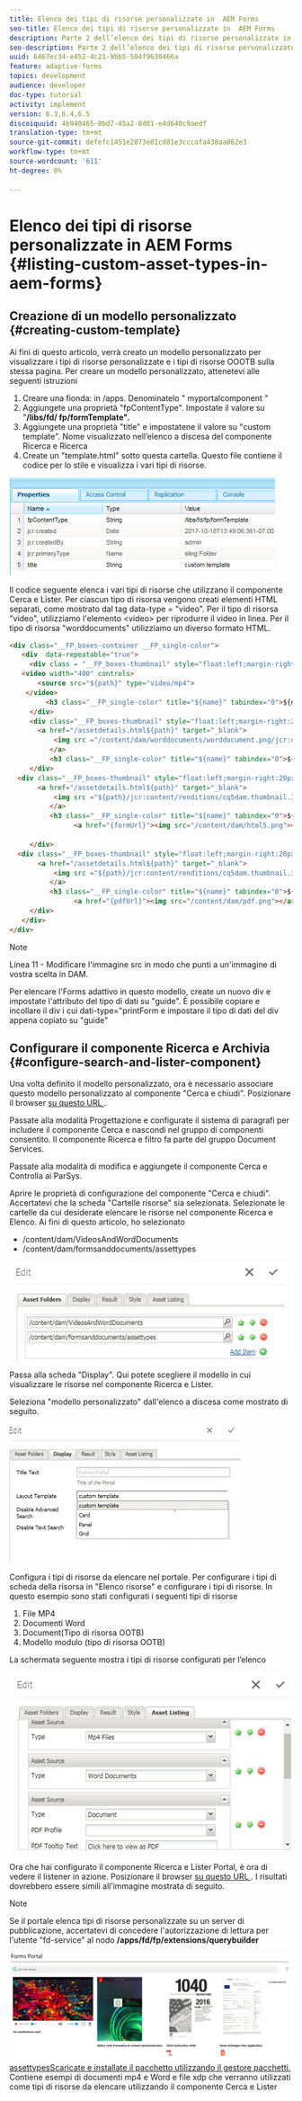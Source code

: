 ```yaml
---
title: Elenco dei tipi di risorse personalizzate in  AEM Forms
seo-title: Elenco dei tipi di risorse personalizzate in  AEM Forms
description: Parte 2 dell’elenco dei tipi di risorse personalizzate in  AEM Forms
seo-description: Parte 2 dell’elenco dei tipi di risorse personalizzate in  AEM Forms
uuid: 6467ec34-e452-4c21-9bb5-504f9630466a
feature: adaptive-forms
topics: development
audience: developer
doc-type: tutorial
activity: implement
version: 6.3,6.4,6.5
discoiquuid: 4b940465-0bd7-45a2-8d01-e4d640c9aedf
translation-type: tm+mt
source-git-commit: defefc1451e2873e81cd81e3cccafa438aa062e3
workflow-type: tm+mt
source-wordcount: '611'
ht-degree: 0%

---
```



# Elenco dei tipi di risorse personalizzate in  AEM Forms {#listing-custom-asset-types-in-aem-forms}

## Creazione di un modello personalizzato {#creating-custom-template}


Ai fini di questo articolo, verrà creato un modello personalizzato per visualizzare i tipi di risorse personalizzate e i tipi di risorse OOOTB sulla stessa pagina. Per creare un modello personalizzato, attenetevi alle seguenti istruzioni

1. Creare una fionda: in /apps. Denominatelo &quot; myportalcomponent &quot;
1. Aggiungete una proprietà &quot;fpContentType&quot;. Impostate il valore su &quot;**/libs/fd/ fp/formTemplate&quot;.**
1. Aggiungete una proprietà &quot;title&quot; e impostatene il valore su &quot;custom template&quot;. Nome visualizzato nell’elenco a discesa del componente Ricerca e Ricerca
1. Create un &quot;template.html&quot; sotto questa cartella. Questo file contiene il codice per lo stile e visualizza i vari tipi di risorse.

![appsfolder](assets/appsfolder_.png)

Il codice seguente elenca i vari tipi di risorse che utilizzano il componente Cerca e Lister. Per ciascun tipo di risorsa vengono creati elementi HTML separati, come mostrato dal tag data-type = &quot;video&quot;. Per il tipo di risorsa &quot;video&quot;, utilizziamo l&#39;elemento &lt;video> per riprodurre il video in linea. Per il tipo di risorsa &quot;worddocuments&quot; utilizziamo un diverso formato HTML.

```html
<div class="__FP_boxes-container __FP_single-color">
   <div  data-repeatable="true">
     <div class = "__FP_boxes-thumbnail" style="float:left;margin-right:20px;" data-type = "videos">
   <video width="400" controls>
       <source src="${path}" type="video/mp4">
    </video>
         <h3 class="__FP_single-color" title="${name}" tabindex="0">${name}</h3>
     </div>
     <div class="__FP_boxes-thumbnail" style="float:left;margin-right:20px;" data-type = "worddocuments">
       <a href="/assetdetails.html${path}" target="_blank">
           <img src ="/content/dam/worddocuments/worddocument.png/jcr:content/renditions/cq5dam.thumbnail.319.319.png"/>
          </a>
          <h3 class="__FP_single-color" title="${name}" tabindex="0">${name}</h3>
     </div>
  <div class="__FP_boxes-thumbnail" style="float:left;margin-right:20px;" data-type = "xfaForm">
       <a href="/assetdetails.html${path}" target="_blank">
           <img src ="${path}/jcr:content/renditions/cq5dam.thumbnail.319.319.png"/>
          </a>
          <h3 class="__FP_single-color" title="${name}" tabindex="0">${name}</h3>
                <a href="{formUrl}"><img src="/content/dam/html5.png"></a><p>

     </div>
  <div class="__FP_boxes-thumbnail" style="float:left;margin-right:20px;" data-type = "printForm">
       <a href="/assetdetails.html${path}" target="_blank">
           <img src ="${path}/jcr:content/renditions/cq5dam.thumbnail.319.319.png"/>
          </a>
          <h3 class="__FP_single-color" title="${name}" tabindex="0">${name}</h3>
                <a href="{pdfUrl}"><img src="/content/dam/pdf.png"></a><p>
     </div>
   </div>
</div>
```

>[!NOTE]
>
>Linea 11 - Modificare l&#39;immagine src in modo che punti a un&#39;immagine di vostra scelta in DAM.
>
>Per elencare l&#39;Forms adattivo in questo modello, create un nuovo div e impostate l&#39;attributo del tipo di dati su &quot;guide&quot;. È possibile copiare e incollare il div i cui dati-type=&quot;printForm e impostare il tipo di dati del div appena copiato su &quot;guide&quot;

## Configurare il componente Ricerca e Archivia {#configure-search-and-lister-component}

Una volta definito il modello personalizzato, ora è necessario associare questo modello personalizzato al componente &quot;Cerca e chiudi&quot;. Posizionare il browser [su questo URL ](http://localhost:4502/editor.html/content/AemForms/CustomPortal.html).

Passate alla modalità Progettazione e configurate il sistema di paragrafi per includere il componente Cerca e nascondi nel gruppo di componenti consentito. Il componente Ricerca e filtro fa parte del gruppo Document Services.

Passate alla modalità di modifica e aggiungete il componente Cerca e Controlla ai ParSys.

Aprire le proprietà di configurazione del componente &quot;Cerca e chiudi&quot;. Accertatevi che la scheda &quot;Cartelle risorse&quot; sia selezionata. Selezionate le cartelle da cui desiderate elencare le risorse nel componente Ricerca e Elenco. Ai fini di questo articolo, ho selezionato

* /content/dam/VideosAndWordDocuments
* /content/dam/formsanddocuments/assettypes

![assetfolder](assets/selectingassetfolders.png)

Passa alla scheda &quot;Display&quot;. Qui potete scegliere il modello in cui visualizzare le risorse nel componente Ricerca e Lister.

Seleziona &quot;modello personalizzato&quot; dall&#39;elenco a discesa come mostrato di seguito.

![ricercatore](assets/searchandlistercomponent.gif)

Configura i tipi di risorse da elencare nel portale. Per configurare i tipi di scheda della risorsa in &quot;Elenco risorse&quot; e configurare i tipi di risorse. In questo esempio sono stati configurati i seguenti tipi di risorse

1. File MP4
1. Documenti Word
1. Document(Tipo di risorsa OOTB)
1. Modello modulo (tipo di risorsa OOTB)

La schermata seguente mostra i tipi di risorse configurati per l’elenco

![assettypes](assets/assettypes.png)

Ora che hai configurato il componente Ricerca e Lister Portal, è ora di vedere il listener in azione. Posizionare il browser [su questo URL ](http://localhost:4502/content/AemForms/CustomPortal.html?wcmmode=disabled). I risultati dovrebbero essere simili all’immagine mostrata di seguito.

>[!NOTE]
>
>Se il portale elenca tipi di risorse personalizzate su un server di pubblicazione, accertatevi di concedere l&#39;autorizzazione di lettura per l&#39;utente &quot;fd-service&quot; al nodo **/apps/fd/fp/extensions/querybuilder**

![](assets/assettypeslistings.png)
[assettypesScaricate e installate il pacchetto utilizzando il gestore pacchetti.](assets/customassettypekt1.zip) Contiene esempi di documenti mp4 e Word e file xdp che verranno utilizzati come tipi di risorse da elencare utilizzando il componente Cerca e Lister
